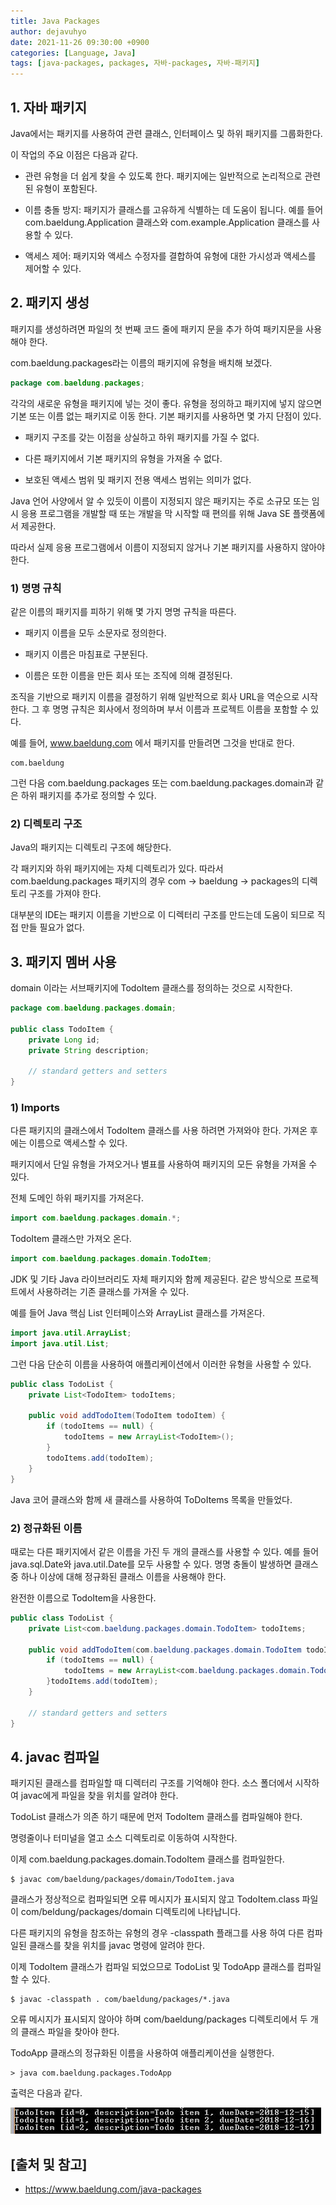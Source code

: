 ```yaml
---
title: Java Packages
author: dejavuhyo
date: 2021-11-26 09:30:00 +0900
categories: [Language, Java]
tags: [java-packages, packages, 자바-packages, 자바-패키지]
---
```


## 1. 자바 패키지
Java에서는 패키지를 사용하여 관련 클래스, 인터페이스 및 하위 패키지를 그룹화한다.

이 작업의 주요 이점은 다음과 같다.

* 관련 유형을 더 쉽게 찾을 수 있도록 한다. 패키지에는 일반적으로 논리적으로 관련된 유형이 포함된다.

* 이름 충돌 방지: 패키지가 클래스를 고유하게 식별하는 데 도움이 됩니다. 예를 들어 com.baeldung.Application 클래스와 com.example.Application 클래스를 사용할 수 있다.

* 액세스 제어: 패키지와 액세스 수정자를 결합하여 유형에 대한 가시성과 액세스를 제어할 수 있다.

## 2. 패키지 생성
패키지를 생성하려면 파일의 첫 번째 코드 줄에 패키지 문을 추가 하여 패키지문을 사용해야 한다.

com.baeldung.packages라는 이름의 패키지에 유형을 배치해 보겠다.

```java
package com.baeldung.packages;
```

각각의 새로운 유형을 패키지에 넣는 것이 좋다. 유형을 정의하고 패키지에 넣지 않으면 기본 또는 이름 없는 패키지로 이동 한다. 기본 패키지를 사용하면 몇 가지 단점이 있다.

* 패키지 구조를 갖는 이점을 상실하고 하위 패키지를 가질 수 없다.

* 다른 패키지에서 기본 패키지의 유형을 가져올 수 없다.

* 보호된 액세스 범위 및 패키지 전용 액세스 범위는 의미가 없다.

Java 언어 사양에서 알 수 있듯이 이름이 지정되지 않은 패키지는 주로 소규모 또는 임시 응용 프로그램을 개발할 때 또는 개발을 막 시작할 때 편의를 위해 Java SE 플랫폼에서 제공한다.

따라서 실제 응용 프로그램에서 이름이 지정되지 않거나 기본 패키지를 사용하지 않아야 한다.

### 1) 명명 규칙
같은 이름의 패키지를 피하기 위해 몇 가지 명명 규칙을 따른다.

* 패키지 이름을 모두 소문자로 정의한다.

* 패키지 이름은 마침표로 구분된다.

* 이름은 또한 이름을 만든 회사 또는 조직에 의해 결정된다.

조직을 기반으로 패키지 이름을 결정하기 위해 일반적으로 회사 URL을 역순으로 시작한다. 그 후 명명 규칙은 회사에서 정의하며 부서 이름과 프로젝트 이름을 포함할 수 있다.

예를 들어, www.baeldung.com 에서 패키지를 만들려면 그것을 반대로 한다.

```text
com.baeldung
```

그런 다음 com.baeldung.packages 또는 com.baeldung.packages.domain과 같은 하위 패키지를 추가로 정의할 수 있다.

### 2) 디렉토리 구조
Java의 패키지는 디렉토리 구조에 해당한다.

각 패키지와 하위 패키지에는 자체 디렉토리가 있다. 따라서 com.baeldung.packages 패키지의 경우 com → baeldung → packages의 디렉토리 구조를 가져야 한다.

대부분의 IDE는 패키지 이름을 기반으로 이 디렉터리 구조를 만드는데 도움이 되므로 직접 만들 필요가 없다.

## 3. 패키지 멤버 사용
domain 이라는 서브패키지에 TodoItem 클래스를 정의하는 것으로 시작한다.

```java
package com.baeldung.packages.domain;

public class TodoItem {
    private Long id;
    private String description;
    
    // standard getters and setters
}
```

### 1) Imports
다른 패키지의 클래스에서 TodoItem 클래스를 사용 하려면 가져와야 한다. 가져온 후에는 이름으로 액세스할 수 있다.

패키지에서 단일 유형을 가져오거나 별표를 사용하여 패키지의 모든 유형을 가져올 수 있다.

전체 도메인 하위 패키지를 가져온다.

```java
import com.baeldung.packages.domain.*;
```

TodoItem 클래스만 가져오 온다.

```java
import com.baeldung.packages.domain.TodoItem;
```

JDK 및 기타 Java 라이브러리도 자체 패키지와 함께 제공된다. 같은 방식으로 프로젝트에서 사용하려는 기존 클래스를 가져올 수 있다.

예를 들어 Java 핵심 List 인터페이스와 ArrayList 클래스를 가져온다.

```java
import java.util.ArrayList;
import java.util.List;
```

그런 다음 단순히 이름을 사용하여 애플리케이션에서 이러한 유형을 사용할 수 있다.

```java
public class TodoList {
    private List<TodoItem> todoItems;

    public void addTodoItem(TodoItem todoItem) {
        if (todoItems == null) {
            todoItems = new ArrayList<TodoItem>();
        }
        todoItems.add(todoItem);
    }
}
```

Java 코어 클래스와 함께 새 클래스를 사용하여 ToDoItems 목록을 만들었다.

### 2) 정규화된 이름
때로는 다른 패키지에서 같은 이름을 가진 두 개의 클래스를 사용할 수 있다. 예를 들어 java.sql.Date와 java.util.Date를 모두 사용할 수 있다. 명명 충돌이 발생하면 클래스 중 하나 이상에 대해 정규화된 클래스 이름을 사용해야 한다.

완전한 이름으로 TodoItem을 사용한다.

```java
public class TodoList {
    private List<com.baeldung.packages.domain.TodoItem> todoItems;

    public void addTodoItem(com.baeldung.packages.domain.TodoItem todoItem) {
        if (todoItems == null) {
            todoItems = new ArrayList<com.baeldung.packages.domain.TodoItem>();
        }todoItems.add(todoItem);
    }

    // standard getters and setters
}
```

## 4. javac 컴파일
패키지된 클래스를 컴파일할 때 디렉터리 구조를 기억해야 한다. 소스 폴더에서 시작하여 javac에게 파일을 찾을 위치를 알려야 한다.

TodoList 클래스가 의존 하기 때문에 먼저 TodoItem 클래스를 컴파일해야 한다.

명령줄이나 터미널을 열고 소스 디렉토리로 이동하여 시작한다.

이제 com.baeldung.packages.domain.TodoItem 클래스를 컴파일한다.

```shell
$ javac com/baeldung/packages/domain/TodoItem.java
```

클래스가 정상적으로 컴파일되면 오류 메시지가 표시되지 않고 TodoItem.class 파일이 com/beldung/packages/domain 디렉토리에 나타납니다.

다른 패키지의 유형을 참조하는 유형의 경우 -classpath 플래그를 사용 하여 다른 컴파일된 클래스를 찾을 위치를 javac 명령에 알려야 한다.

이제 TodoItem 클래스가 컴파일 되었으므로 TodoList 및 TodoApp 클래스를 컴파일할 수 있다.

```shell
$ javac -classpath . com/baeldung/packages/*.java
```

오류 메시지가 표시되지 않아야 하며 com/baeldung/packages 디렉토리에서 두 개의 클래스 파일을 찾아야 한다.

TodoApp 클래스의 정규화된 이름을 사용하여 애플리케이션을 실행한다.

```shell
> java com.baeldung.packages.TodoApp
```

출력은 다음과 같다.

![packages](/assets/img/2021-11-26-java-packages/packages.png)

## [출처 및 참고]
* <https://www.baeldung.com/java-packages>
